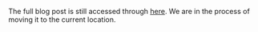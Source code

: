 The full blog post is still accessed through [here](https://www.1onepsilon.com/single-post/2017/11/12/The-NumberLine-Puzzle). We are in the process of moving it to the current location.

